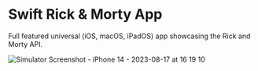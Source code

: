 # Swift Rick & Morty App

Full featured universal (iOS, macOS, iPadOS) app showcasing the Rick and Morty API.



![Simulator Screenshot - iPhone 14 - 2023-08-17 at 16 19 10](https://github.com/SergeiKrainov/RickAndMorty/assets/89527271/14b245f0-be3f-4e64-931e-b567660227cf)
